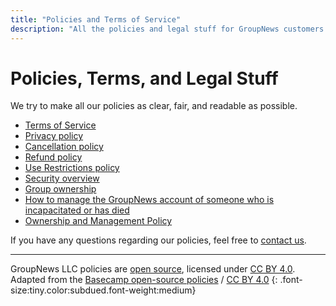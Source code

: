 ```yaml
---
title: "Policies and Terms of Service"
description: "All the policies and legal stuff for GroupNews customers. We try to make all our policies as clear, fair, and readable as possible."
---
```


# Policies, Terms, and Legal Stuff

We try to make all our policies as clear, fair, and readable as possible.

- [Terms of Service](/about/policies/terms)
- [Privacy policy](/about/policies/privacy)
- [Cancellation policy](/about/policies/cancellation)
- [Refund policy](/about/policies/refund)
- [Use Restrictions policy](/about/policies/usage)
- [Security overview](/about/policies/security)
- [Group ownership](/about/policies/ownership)
- [How to manage the GroupNews account of someone who is incapacitated or has died](/about/policies/incapacitated)
- [Ownership and Management Policy](/about/policies/management)

If you have any questions regarding our policies, feel free to [contact us](/support).

---

GroupNews LLC policies are [open source](https://github.com/groupnews/policies), licensed under [CC BY 4.0](https://creativecommons.org/licenses/by/4.0/). Adapted from the [Basecamp open-source policies](https://github.com/basecamp/policies) / [CC BY 4.0](https://creativecommons.org/licenses/by/4.0/)
{: .font-size:tiny.color:subdued.font-weight:medium}

